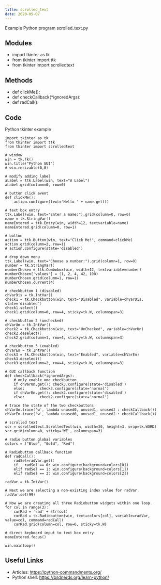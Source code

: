 ```yaml
---
title: scrolled_text
date: 2020-05-07
---
```

Example Python program scrolled_text.py

## Modules

* import tkinter as tk
* from tkinter import ttk
* from tkinter import scrolledtext

## Methods

* def clickMe():
* def checkCallback(*ignoredArgs):
* def radCall():

## Code

Python tkinter example

    import tkinter as tk
    from tkinter import ttk
    from tkinter import scrolledtext
    
    # window
    win = tk.Tk()
    win.title("Python GUI")
    # win.resizable(0,0)
    
    # modify adding label
    aLabel = ttk.Label(win, text="A Label")
    aLabel.grid(column=0, row=0)
    
    # button click event
    def clickMe():
        action.configure(text='Hello ' + name.get())
    
    # text box entry
    ttk.Label(win, text="Enter a name:").grid(column=0, row=0)
    name = tk.StringVar()
    nameEntered = ttk.Entry(win, width=12, textvariable=name)
    nameEntered.grid(column=0, row=1)
    
    # button
    action = ttk.Button(win, text="Click Me!", command=clickMe)
    action.grid(column=2, row=1)
    # action.configure(state='disabled')
    
    # drop down menu
    ttk.Label(win, text="Choose a number:").grid(column=1, row=0)
    number = tk.StringVar()
    numberChosen = ttk.Combobox(win, width=12, textvariable=number)
    numberChosen['values'] = (1, 2, 4, 42, 100)
    numberChosen.grid(column=1, row=1)
    numberChosen.current(4)
    
    # checkbutton 1 (disabled)
    chVarDis = tk.IntVar()
    check1 = tk.Checkbutton(win, text="Disabled", variable=chVarDis, state='disabled')
    check1.select()
    check1.grid(column=0, row=4, sticky=tk.W, columnspan=3)
    
    # checkbutton 2 (unchecked)
    chVarUn = tk.IntVar()
    check2 = tk.Checkbutton(win, text="UnChecked", variable=chVarUn)
    check2.deselect()
    check2.grid(column=1, row=4, sticky=tk.W, columnspan=3)
    
    # checkbutton 3 (enabled)
    chVarEn = tk.IntVar()
    check3 = tk.Checkbutton(win, text="Enabled", variable=chVarEn)
    check3.deselect()
    check3.grid(column=2, row=4, sticky=tk.W, columnspan=3)
    
    # GUI callback function
    def checkCallback(*ignoredArgs):
        # only enable one checkbutton
        if chVarUn.get(): check3.configure(state='disabled')
        else:       check3.configure(state='normal')
        if chVarEn.get(): check2.configure(state='disabled')
        else:       check2.configure(state='normal')
    
    # trace the state of the two checkbuttons
    chVarUn.trace('w', lambda unused0, unused1, unused2 : checkCallback())
    chVarEn.trace('w', lambda unused0, unused1, unused2 : checkCallback())
    
    # scrolled text
    scr = scrolledtext.ScrolledText(win, width=30, height=3, wrap=tk.WORD)
    scr.grid(column=0, sticky='WE', columnspan=3)
    
    # radio button global variables
    colors = ["Blue", "Gold", "Red"]
    
    # Radiobutton callback function
    def radCall():
        radSel=radVar.get()
        if   radSel == 0: win.configure(background=colors[0])
        elif radSel == 1: win.configure(background=colors[1])
        elif radSel == 2: win.configure(background=colors[2])
    
    radVar = tk.IntVar()
    
    # Next we are selecting a non-existing index value for radVar.
    radVar.set(99)
    
    # Now we are creating all three Radiobutton widgets within one loop.
    for col in range(3):
        curRad = 'rad' + str(col)
        curRad = tk.Radiobutton(win, text=colors[col], variable=radVar, value=col, command=radCall)
        curRad.grid(column=col, row=6, sticky=tk.W)
    
    # direct keyboard input to text box entry
    nameEntered.focus()
    
    win.mainloop()
    

## Useful Links

- Articles: https://python-commandments.org/
- Python shell: https://bsdnerds.org/learn-python/
